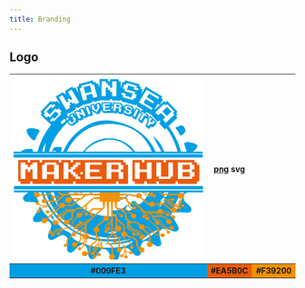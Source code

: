 ```yaml
---
title: Branding
---
```



## Logo

<table>
  <tr>
    <th align="left"><img src="/media/logo.png" width="100%"/></th>
    <th><a href="https://github.com/pe5er/swanseamakerhub.co.uk/raw/master/media/logo.png" target="_blank">png</a> <a>svg</a></th>
  </tr>
    <tr>
    <th bgcolor="#009FE3">#009FE3</th>
    <th bgcolor="#EA5B0C">#EA5B0C</th>
    <th bgcolor="#F39200">#F39200</th>
  </tr>
</table>
